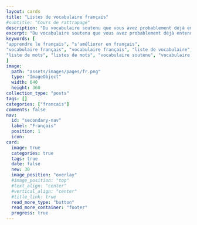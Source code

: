 ```yaml
---
layout: cards
title: "Listes de vocabulaire français"
#subtitle: "Cours de rattrapage"
description: "Du vocabulaire soutenu que vous avez probablement déjà entendu en faisant mine de comprendre."
excerpt: "Du vocabulaire soutenu que vous avez probablement déjà entendu en faisant mine de comprendre."
keywords: [
"apprendre le français", "s'améliorer en français",
"vocabulaire français", "vocabulaire français", "liste de vocabulaire", "listes de vocabulaire",
"liste de mots", "listes de mots", "vocabulaire soutenu", "vocabulaire difficile", "vocabulaire rare"
]
image:
  path: "assets/images/pages/fr.png"
  type: "ImageObject"
  width: 640
  height: 360
collection_type: "posts"
tags: []
categories: ["francais"]
comments: false
nav:
  id: "secondary-nav"
  label: "Français"
  position: 1
  icon:
card:
  image: true
  categories: true
  tags: true
  date: false
  new: 30
  image_position: "overlay"
  #image_position: "top"
  #text_align: "center"
  #vertical_align: "center"
  #title_link: true
  read_more_type: "button"
  read_more_container: "footer"
  progress: true
---
```

